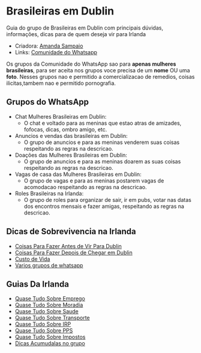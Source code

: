 # Brasileiras em Dublin
Guia do grupo de Brasileiras em Dublin com principais dúvidas, informações, dicas para de quem deseja vir para Irlanda

- Criadora: [Amanda Sampaio](https://www.linkedin.com/in/amanda-pereira-sampaio/)
- Links: [Comunidade do Whatsapp](https://chat.whatsapp.com/KjQ2xdx6phqDtZX0ee6T70)

Os grupos da Comunidade do WhatsApp sao para **apenas mulheres brasileiras**, para ser aceita nos grupos voce precisa de um **nome** OU uma **foto**.
Nesses grupos nao e permitido a comercializacao de remedios, coisas ilicitas,tambem nao e permitido pornografia. 

## Grupos do WhatsApp
- Chat Mulheres Brasileiras em Dublin:
  - O chat e voltado para as meninas que estao atras de amizades, fofocas, dicas, ombro amigo, etc. 
- Anuncios e vendas das brasileiras em Dublin:
  - O grupo de anuncios e para as meninas venderem suas coisas respeitando as regras na descricao.
- Doações das Mulheres Brasileiras em Dublin:
  - O grupo de anuncios e para as meninas doarem as suas coisas respeitando as regras na descricao.
- Vagas de casa das Mulheres Brasileiras em Dublin:
  - O grupo de vagas e para as meninas postarem vagas de acomodacao respeitando as regras na descricao.
- Roles Brasileiras na Irlanda:
  - O grupo de roles para organizar de sair, ir em pubs, votar nas datas dos encontros mensais e fazer amigas, respeitando as regras na descricao.

## Dicas de Sobrevivencia na Irlanda

- [Coisas Para Fazer Antes de Vir Para Dublin](antes_dublin.md)
- [Coisas Para Fazer Depois de Chegar em Dublin](apos_dublin.md)
- [Custo de Vida](custos_de_vida.md)
- [Varios grupos de whatsapp](grupos.md)


## Guias Da Irlanda
- [Quase Tudo Sobre Emprego](emprego/empregos.md)
- [Quase Tudo Sobre Moradia](moradia/dica_acomodacao.md)
- [Quase Tudo Sobre Saude](saude/saude_na_irlanda.md)
- [Quase Tudo Sobre Transporte](transporte/leapcard.md)
- [Quase Tudo Sobre IRP](irp/guia_irp.md)
- [Quase Tudo Sobre PPS](pps/saga_do_pps.md)
- [Quase Tudo Sobre Impostos](revenue/faq_revenue.md)
- [Dicas Acumudalas no grupo](dicas/dicas_gerais.md)


